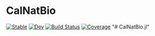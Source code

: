 # CalNatBio

[![Stable](https://img.shields.io/badge/docs-stable-blue.svg)](https://renilsonlisboajunior@gmail.com.github.io/CalNatBio.jl/stable/)
[![Dev](https://img.shields.io/badge/docs-dev-blue.svg)](https://renilsonlisboajunior@gmail.com.github.io/CalNatBio.jl/dev/)
[![Build Status](https://github.com/renilsonlisboajunior@gmail.com/CalNatBio.jl/actions/workflows/CI.yml/badge.svg?branch=master)](https://github.com/renilsonlisboajunior@gmail.com/CalNatBio.jl/actions/workflows/CI.yml?query=branch%3Amaster)
[![Coverage](https://codecov.io/gh/renilsonlisboajunior@gmail.com/CalNatBio.jl/branch/master/graph/badge.svg)](https://codecov.io/gh/renilsonlisboajunior@gmail.com/CalNatBio.jl)
"# CalNatBio.jl" 
